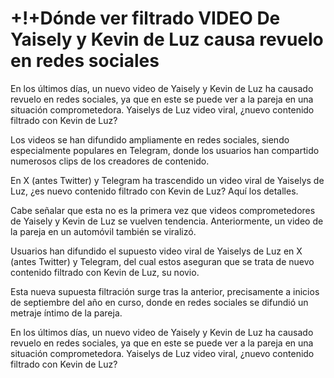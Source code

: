 # +!+Dónde ver filtrado VIDEO De Yaisely y Kevin de Luz causa revuelo en redes sociales

En los últimos días, un nuevo video de Yaisely y Kevin de Luz ha causado revuelo en redes sociales, ya que en este se puede ver a la pareja en una situación comprometedora. Yaiselys de Luz video viral, ¿nuevo contenido filtrado con Kevin de Luz?


 

Los videos se han difundido ampliamente en redes sociales, siendo especialmente populares en Telegram, donde los usuarios han compartido numerosos clips de los creadores de contenido.

 

En X (antes Twitter) y Telegram ha trascendido un video viral de Yaiselys de Luz, ¿es nuevo contenido filtrado con Kevin de Luz? Aquí los detalles.

 

Cabe señalar que esta no es la primera vez que videos comprometedores de Yaisely y Kevin de Luz se vuelven tendencia. Anteriormente, un video de la pareja en un automóvil también se viralizó.

 

Usuarios han difundido el supuesto video viral de Yaiselys de Luz en X (antes Twitter) y Telegram, del cual estos aseguran que se trata de nuevo contenido filtrado con Kevin de Luz, su novio.

 

Esta nueva supuesta filtración surge tras la anterior, precisamente a inicios de septiembre del año en curso, donde en redes sociales se difundió un metraje íntimo de la pareja.

 

En los últimos días, un nuevo video de Yaisely y Kevin de Luz ha causado revuelo en redes sociales, ya que en este se puede ver a la pareja en una situación comprometedora. Yaiselys de Luz video viral, ¿nuevo contenido filtrado con Kevin de Luz?
